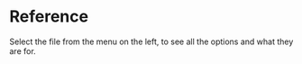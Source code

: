 # Reference

Select the file from the menu on the left, to see all the options and what they are for.